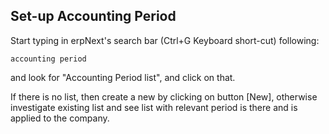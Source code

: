 ## Set-up Accounting Period

Start typing in erpNext's search bar (Ctrl+G Keyboard short-cut) following:

`accounting period`

and look for "Accounting Period list", and click on that.

If there is no list, then create a new by clicking on button [New],
otherwise investigate existing list and see list with relevant period is
there and is applied to the company.
